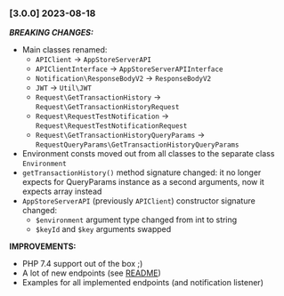 ### [3.0.0] 2023-08-18

***BREAKING CHANGES:***

- Main classes renamed:
  - `APIClient` -> `AppStoreServerAPI`
  - `APIClientInterface` -> `AppStoreServerAPIInterface`
  - `Notification\ResponseBodyV2` -> `ResponseBodyV2`
  - `JWT` -> `Util\JWT`
  - `Request\GetTransactionHistory` -> `Request\GetTransactionHistoryRequest`
  - `Request\RequestTestNotification` -> `Request\RequestTestNotificationRequest`
  - `Request\GetTransactionHistoryQueryParams` -> `RequestQueryParams\GetTransactionHistoryQueryParams`
- Environment consts moved out from all classes to the separate class `Environment`
- `getTransactionHistory()` method signature changed: it no longer expects for QueryParams instance as a second arguments, now it expects array instead
- `AppStoreServerAPI` (previously `APIClient`) constructor signature changed:
  - `$environment` argument type changed from int to string
  - `$keyId` and `$key` arguments swapped

**IMPROVEMENTS:**

- PHP 7.4 support out of the box ;)
- A lot of new endpoints (see [README](https://github.com/readdle/app-store-server-api/blob/master/README.md))
- Examples for all implemented endpoints (and notification listener)
